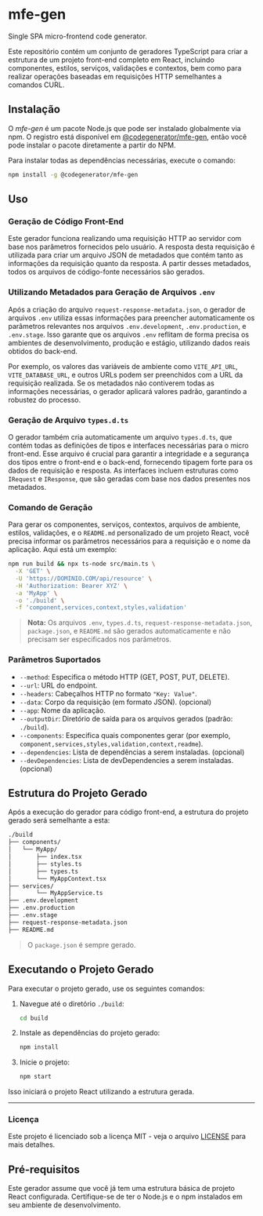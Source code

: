 # mfe-gen

Single SPA micro-frontend code generator.

Este repositório contém um conjunto de geradores TypeScript para criar a estrutura de um projeto front-end completo em React, incluindo componentes, estilos, serviços, validações e contextos, bem como para realizar operações baseadas em requisições HTTP semelhantes a comandos CURL.

## Instalação

O *mfe-gen* é um pacote Node.js que pode ser instalado globalmente via npm. O registro está disponível em [@codegenerator/mfe-gen](https://www.npmjs.com/package/@codegenerator/mfe-gen), então você pode instalar o pacote diretamente a partir do NPM.

Para instalar todas as dependências necessárias, execute o comando:

```bash
npm install -g @codegenerator/mfe-gen
```

## Uso

### Geração de Código Front-End

Este gerador funciona realizando uma requisição HTTP ao servidor com base nos parâmetros fornecidos pelo usuário. A resposta desta requisição é utilizada para criar um arquivo JSON de metadados que contém tanto as informações da requisição quanto da resposta. A partir desses metadados, todos os arquivos de código-fonte necessários são gerados.

### Utilizando Metadados para Geração de Arquivos `.env`

Após a criação do arquivo `request-response-metadata.json`, o gerador de arquivos `.env` utiliza essas informações para preencher automaticamente os parâmetros relevantes nos arquivos `.env.development`, `.env.production`, e `.env.stage`. Isso garante que os arquivos `.env` reflitam de forma precisa os ambientes de desenvolvimento, produção e estágio, utilizando dados reais obtidos do back-end.

Por exemplo, os valores das variáveis de ambiente como `VITE_API_URL`, `VITE_DATABASE_URL`, e outros URLs podem ser preenchidos com a URL da requisição realizada. Se os metadados não contiverem todas as informações necessárias, o gerador aplicará valores padrão, garantindo a robustez do processo.

### Geração de Arquivo `types.d.ts`

O gerador também cria automaticamente um arquivo `types.d.ts`, que contém todas as definições de tipos e interfaces necessárias para o micro front-end. Esse arquivo é crucial para garantir a integridade e a segurança dos tipos entre o front-end e o back-end, fornecendo tipagem forte para os dados de requisição e resposta. As interfaces incluem estruturas como `IRequest` e `IResponse`, que são geradas com base nos dados presentes nos metadados.

### Comando de Geração

Para gerar os componentes, serviços, contextos, arquivos de ambiente, estilos, validações, e o `README.md` personalizado de um projeto React, você precisa informar os parâmetros necessários para a requisição e o nome da aplicação. Aqui está um exemplo:

```bash
npm run build && npx ts-node src/main.ts \
  -X 'GET' \
  -U 'https://DOMINIO.COM/api/resource' \
  -H 'Authorization: Bearer XYZ' \
  -a 'MyApp' \
  -o './build' \
  -f 'component,services,context,styles,validation'
```

> **Nota:** Os arquivos `.env`, `types.d.ts`, `request-response-metadata.json`, `package.json`, e `README.md` são gerados automaticamente e não precisam ser especificados nos parâmetros.

### Parâmetros Suportados

- `--method`: Especifica o método HTTP (GET, POST, PUT, DELETE).
- `--url`: URL do endpoint.
- `--headers`: Cabeçalhos HTTP no formato `"Key: Value"`.
- `--data`: Corpo da requisição (em formato JSON). (opcional)
- `--app`: Nome da aplicação.
- `--outputDir`: Diretório de saída para os arquivos gerados (padrão: `./build`).
- `--components`: Especifica quais componentes gerar (por exemplo, `component,services,styles,validation,context,readme`).
- `--dependencies`: Lista de dependências a serem instaladas. (opcional)
- `--devDependencies`: Lista de devDependencies a serem instaladas. (opcional)

## Estrutura do Projeto Gerado

Após a execução do gerador para código front-end, a estrutura do projeto gerado será semelhante a esta:

```bash
./build
├── components/
│   └── MyApp/
│       ├── index.tsx
│       ├── styles.ts
│       ├── types.ts
│       └── MyAppContext.tsx
├── services/
│       └── MyAppService.ts
├── .env.development
├── .env.production
├── .env.stage
├── request-response-metadata.json
├── README.md
```

> O `package.json` é sempre gerado.

## Executando o Projeto Gerado

Para executar o projeto gerado, use os seguintes comandos:

1. Navegue até o diretório `./build`:
   ```bash
   cd build
   ```

2. Instale as dependências do projeto gerado:
   ```bash
   npm install
   ```

3. Inicie o projeto:
   ```bash
   npm start
   ```

Isso iniciará o projeto React utilizando a estrutura gerada.

---

### Licença

Este projeto é licenciado sob a licença MIT - veja o arquivo [LICENSE](LICENSE) para mais detalhes.

## Pré-requisitos

Este gerador assume que você já tem uma estrutura básica de projeto React configurada. Certifique-se de ter o Node.js e o npm instalados em seu ambiente de desenvolvimento.

